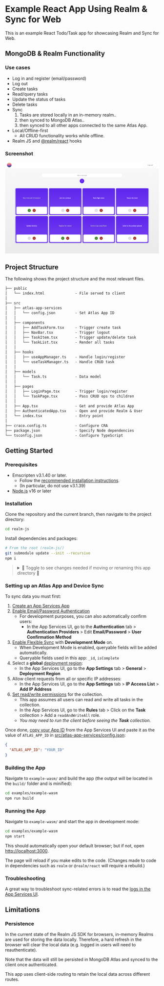# Example React App Using Realm & Sync for Web

This is an example React Todo/Task app for showcasing Realm and Sync for Web.

## MongoDB & Realm Functionality

### Use cases

* Log in and register (email/password)
* Log out
* Create tasks
* Read/query tasks
* Update the status of tasks
* Delete tasks
* Sync
  1. Tasks are stored locally in an in-memory realm..
  2. then synced to MongoDB Atlas..
  3. then synced to all other apps connected to the same Atlas App.
* Local/Offline-first
  * All CRUD functionality works while offline.
* Realm JS and [@realm/react](https://www.npmjs.com/package/@realm/react) hooks

### Screenshot

![Tasks Page](./src/assets/screenshot-realm-web-sync-tasks.png)

## Project Structure

The following shows the project structure and the most relevant files.

```
├── public
│   └── index.html              - File served to client
│
├── src
│   ├── atlas-app-services
│   │   └── config.json         - Set Atlas App ID
│   │
│   ├── components
│   │   ├── AddTaskForm.tsx     - Trigger create task
│   │   ├── NavBar.tsx          - Trigger logout
│   │   ├── TaskItem.tsx        - Trigger update/delete task
│   │   └── TaskList.tsx        - Render all tasks
│   │
│   ├── hooks
│   │   ├── useAppManager.ts    - Handle login/register
│   │   └── useTaskManager.ts   - Handle CRUD task
│   │
│   ├── models
│   │   └── Task.ts             - Data model
│   │
│   ├── pages
│   │   ├── LoginPage.tsx       - Trigger login/register
│   │   └── TaskPage.tsx        - Pass CRUD ops to children
│   │
│   ├── App.tsx                 - Get and provide Atlas App
│   ├── AuthenticatedApp.tsx    - Open and provide Realm & User
│   └── index.tsx               - Entry point
│
├── craco.config.ts             - Configure CRA
├── package.json                - Specify Node dependencies
└── tsconfig.json               - Configure TypeScript
```

## Getting Started

### Prerequisites

* Emscripten v3.1.40 or later.
  * Follow the [recommended installation instructions](https://emscripten.org/docs/getting_started/downloads.html#installation-instructions-using-the-emsdk-recommended).
  * (In particular, do not use v3.1.39)
* [Node.js](https://nodejs.org/en) v16 or later

### Installation

Clone the repository and the current branch, then navigate to the project directory:

```sh
cd realm-js
```

Install dependencies and packages:

```sh
# From the root (realm-js/)
git submodule update --init --recursive
npm i
```

> <details>
> <summary> 📣 Toggle to see changes needed if moving or renaming this app directory 📣</summary>
> <br>
>
> This app is located in `realm-js/examples/example-wasm/`. The following configurations need to be updated if moving or renaming this directory:
>
> [craco.config.ts](./craco.config.ts):
>   * Replace `"../../packages"` with the relative path to the `packages` folder.
> ```TypeScript
> const config: CracoConfig = {
>   webpack: {
>     configure(config, context) {
>         // Update:
>         path.resolve(__dirname, "../../packages")
>     },
>   },
> };
> ```
> [package.json](./package.json):
>   * Replace `"../../packages"` with the relative path to the `packages` folder.
> ```json
> {
>   "name": "@realm/example-wasm",
>   "wireit": {
>     "start": {
>       "command": "craco start",
>       "dependencies": [
>         // Update:
>         "../../packages/realm:build:browser",
>         "../../packages/realm:bundle",
>         "../../packages/realm-react:bundle"
>       ]
>     },
>     "build": {
>       "command": "craco build",
>       "dependencies": [
>         // Update:
>         "../../packages/realm:build:browser",
>         "../../packages/realm:bundle",
>         "../../packages/realm-react:bundle"
>       ]
>     }
>   },
> }
> ```
> [realm-js/package.json](../package.json):
>   * Replace `"examples/example-wasm"` with the relative path to the new location (e.g. `"new-folder/example-wasm"`).
> ```json
> {
>   "name": "@realm/root",
>   "workspaces": [
>     // Update:
>     "examples/example-wasm",
>   ],
> }
> ```
> </details>

### Setting up an Atlas App and Device Sync

To sync data you must first:

1. [Create an App Services App](https://www.mongodb.com/docs/atlas/app-services/manage-apps/create/create-with-ui/)
2. [Enable Email/Password Authentication](https://www.mongodb.com/docs/atlas/app-services/authentication/email-password/#std-label-email-password-authentication)
    * For development purposes, you can also automatically confirm users:
      * In the App Services UI, go to the **Authentication** tab > **Authentication Providers** > Edit **Email/Password** > **User Confirmation Method**
3. [Enable Flexible Sync](https://www.mongodb.com/docs/atlas/app-services/sync/configure/enable-sync/) with **Development Mode** on.
    * When Development Mode is enabled, queryable fields will be added automatically.
    * Queryable fields used in this app: `_id`, `isComplete`
4. Select a **global** [deployment region](https://www.mongodb.com/docs/atlas/app-services/apps/deployment-models-and-regions/#deployment-models---regions):
    * In the App Services UI, go to the **App Settings** tab > **General** > **Deployment Region**
5. Allow client requests from all or specific IP addresses:
    * In the App Services UI, go to the **App Settings** tab > **IP Access List** > **Add IP Address**
6. [Set read/write permissions](https://www.mongodb.com/docs/atlas/app-services/rules/roles/#with-device-sync) for the collection.
    * This app assumes all users can read and write all tasks in the collection.
    * In the App Services UI, go to the **Rules** tab > Click on the **Task** collection > Add a `readAndWriteAll` role.
    * *You may need to run the client before seeing the **Task** collection.*

Once done, [copy your App ID](https://www.mongodb.com/docs/atlas/app-services/reference/find-your-project-or-app-id/#std-label-find-your-app-id) from the App Services UI and paste it as the value of `ATLAS_APP_ID` in [src/atlas-app-services/config.json](./src/atlas-app-services/config.json):

```json
{
  "ATLAS_APP_ID": "YOUR_ID"
}
```

### Building the App

Navigate to `example-wasm/` and build the app (the output will be located in the `build/` folder and is minified):

```sh
cd examples/example-wasm
npm run build
```

### Running the App

Navigate to `example-wasm/` and start the app in development mode:

```sh
cd examples/example-wasm
npm start
```

This should automatically open your default browser; but if not, open [http://localhost:3000](http://localhost:3000).

The page will reload if you make edits to the code. (Changes made to code in dependencies such as `realm` or `@realm/react` will require a rebuild.)

### Troubleshooting

A great way to troubleshoot sync-related errors is to read the [logs in the App Services UI](https://www.mongodb.com/docs/atlas/app-services/logs/logs-ui/).

## Limitations

### Persistence

In the current state of the Realm JS SDK for browsers, in-memory Realms are used for storing the data locally. Therefore, a hard refresh in the browser will clear the local data (e.g. logged in users will need to reauthenticate).

Note that the data will still be persisted in MongoDB Atlas and synced to the client once authenticated.

This app uses client-side routing to retain the local data across different routes.
